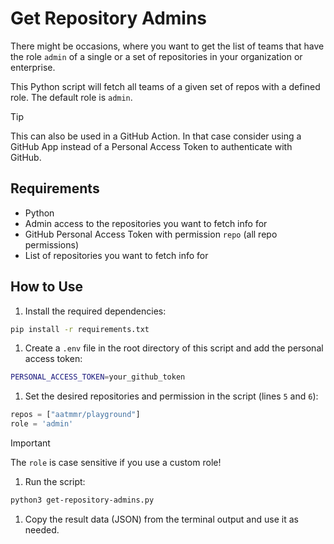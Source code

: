 # Get Repository Admins

There might be occasions, where you want to get the list of teams that have the role `admin` of a single or a set of repositories in your organization or enterprise.

This Python script will fetch all teams of a given set of repos with a defined role. The default role is `admin`.

> [!TIP]
> This can also be used in a GitHub Action. In that case consider using a GitHub App instead of a Personal Access Token to authenticate with GitHub.

## Requirements

- Python
- Admin access to the repositories you want to fetch info for
- GitHub Personal Access Token with permission `repo` (all repo permissions)
- List of repositories you want to fetch info for

## How to Use

1. Install the required dependencies:

```bash
pip install -r requirements.txt
```

1. Create a `.env` file in the root directory of this script and add the personal access token:

```bash
PERSONAL_ACCESS_TOKEN=your_github_token
```

1. Set the desired repositories and permission in the script (lines `5` and `6`):

```python
repos = ["aatmmr/playground"]
role = 'admin'
```

> [!IMPORTANT]
> The `role` is case sensitive if you use a custom role!

1. Run the script:

```bash
python3 get-repository-admins.py
```

1. Copy the result data (JSON) from the terminal output and use it as needed.
